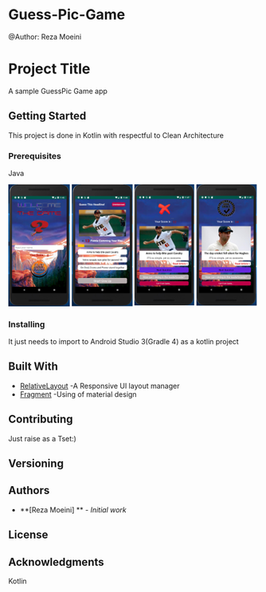 # Guess-Pic-Game
@Author: Reza Moeini

# Project Title

A sample GuessPic Game app

## Getting Started

This project is done in Kotlin with respectful to Clean Architecture

### Prerequisites

Java


![Main Screen](https://github.com/reza575/Guess-Pic-Game/blob/master/screenshots/Guess_Pic_Game.png)




### Installing

It just needs to import to Android Studio 3(Gradle 4) as a kotlin project

## Built With

* [RelativeLayout](https://developer.android.com/guide/topics/ui/layout/relative) -A Responsive UI layout manager
* [Fragment](https://developer.android.com/guide/components/fragments) -Using of material design

## Contributing

Just raise as a Tset:)

## Versioning


## Authors

* **[Reza Moeini] ** - *Initial work* 


## License


## Acknowledgments
Kotlin
